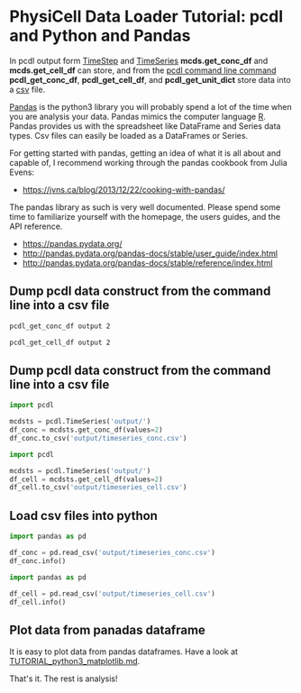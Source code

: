 # PhysiCell Data Loader Tutorial: pcdl and Python and Pandas

In pcdl output form
[TimeStep](https://github.com/elmbeech/physicelldataloader/blob/master/man/TUTORIAL_python3_timestep.md)
and [TimeSeries](https://github.com/elmbeech/physicelldataloader/blob/master/man/TUTORIAL_python3_timeseries.md)
**mcds.get_conc_df** and **mcds.get_cell_df** can store,
and from the [pcdl command line command](https://github.com/elmbeech/physicelldataloader/blob/master/man/TUTORIAL_commandline.md)
**pcdl_get_conc_df**, **pcdl_get_cell_df**, and **pcdl_get_unit_dict** store data into a [csv](https://en.wikipedia.org/wiki/Comma-separated_values) file.

[Pandas](https://pandas.pydata.org/) is the python3 library you will probably spend a lot of the time when you are analysis your data.
Pandas mimics the computer language [R](https://en.wikipedia.org/wiki/R_(programming_language)).
Pandas provides us with the spreadsheet like DataFrame and Series data types.
Csv files can easily be loaded as a DataFrames or Series.

For getting started with pandas, getting an idea of what it is all about and capable of,
I recommend working through the pandas cookbook from Julia Evens:
+ https://jvns.ca/blog/2013/12/22/cooking-with-pandas/

The pandas library as such is very well documented.
Please spend some time to familiarize yourself with the homepage, the users guides, and the API reference.
+ https://pandas.pydata.org/
+ http://pandas.pydata.org/pandas-docs/stable/user_guide/index.html
+ http://pandas.pydata.org/pandas-docs/stable/reference/index.html


## Dump pcdl data construct from the command line into a csv file

```bash
pcdl_get_conc_df output 2
```
```bash
pcdl_get_cell_df output 2
```


## Dump pcdl data construct from the command line into a csv file

```python
import pcdl

mcdsts = pcdl.TimeSeries('output/')
df_conc = mcdsts.get_conc_df(values=2)
df_conc.to_csv('output/timeseries_conc.csv')
```
```python
import pcdl

mcdsts = pcdl.TimeSeries('output/')
df_cell = mcdsts.get_cell_df(values=2)
df_cell.to_csv('output/timeseries_cell.csv')
```


## Load csv files into python

```python
import pandas as pd

df_conc = pd.read_csv('output/timeseries_conc.csv')
df_conc.info()
```

```python
import pandas as pd

df_cell = pd.read_csv('output/timeseries_cell.csv')
df_cell.info()
```

## Plot data from panadas dataframe

It is easy  to plot data from pandas dataframes.
Have a look at [TUTORIAL_python3_matplotlib.md](https://github.com/elmbeech/physicelldataloader/blob/master/man/TUTORIAL_python3_matplotlib.md).

That's it. The rest is analysis!
